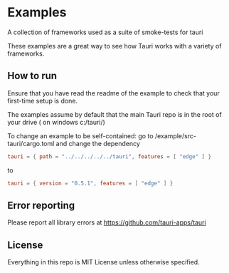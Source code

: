 # Examples
A collection of frameworks used as a suite of smoke-tests for tauri

These examples are a great way to see how Tauri works with a variety of frameworks.

## How to run 
Ensure that you have read the readme of the example to check that your first-time setup is done.

The examples assume by default that the main Tauri repo is in the root of your drive ( on windows c:/tauri/)

To change an example to be self-contained:
go to /example/src-tauri/cargo.toml
and change the dependency 
```toml
tauri = { path = "../../../../../tauri", features = [ "edge" ] }
```
to
```toml
tauri = { version = "0.5.1", features = [ "edge" ] }
```


## Error reporting
Please report all library errors at https://github.com/tauri-apps/tauri

## License
Everything in this repo is MIT License unless otherwise specified.
